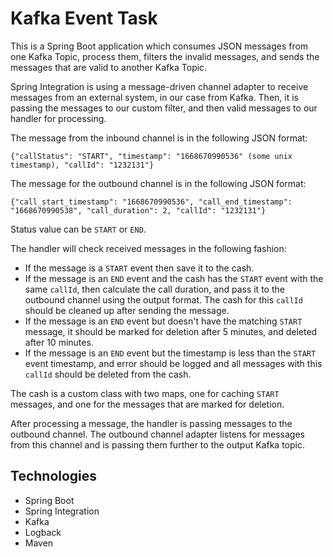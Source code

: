 # Kafka Event Task

This is a Spring Boot application which consumes JSON messages from one Kafka Topic, process them, filters the invalid messages, and sends the messages that are valid to another Kafka Topic.

Spring Integration is using a message-driven channel adapter to receive messages from an external system, in our case from Kafka. Then, it is passing the messages to our custom filter, and then valid messages to our handler for processing.

The message from the inbound channel is in the following JSON format:

	{"callStatus": "START", "timestamp": "1668670990536" (some unix timestamp), "callId": "1232131"}

The message for the outbound channel is in the following JSON format:

	{"call_start_timestamp": "1668670990536", "call_end_timestamp": "1668670990538", "call_duration": 2, "callId": "1232131"}

Status value can be `START` or `END`.

The handler will check received messages in the following fashion:

- If the message is a `START` event then save it to the cash.
- If the message is an `END` event and the cash has the `START` event with the same `callId`, then calculate the call duration, and pass it to the outbound channel using the output format. The cash for this `callId` should be cleaned up after sending the message.
- If the message is an `END` event but doesn't have the matching `START` message, it should be marked for deletion after 5 minutes, and deleted after 10 minutes.
- If the message is an `END` event but the timestamp is less than the `START` event timestamp, and error should be logged and all messages with this `callId` should be deleted from the cash.

The cash is a custom class with two maps, one for caching `START` messages, and one for the messages that are marked for deletion.

After processing a message, the handler is passing messages to the outbound channel. The outbound channel adapter listens for messages from this channel and is passing them further to the output Kafka topic.

## Technologies

- Spring Boot
- Spring Integration
- Kafka
- Logback
- Maven